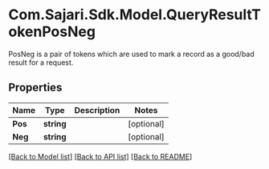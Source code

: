 # Com.Sajari.Sdk.Model.QueryResultTokenPosNeg
PosNeg is a pair of tokens which are used to mark a record as a good/bad result for a request.
## Properties

Name | Type | Description | Notes
------------ | ------------- | ------------- | -------------
**Pos** | **string** |  | [optional] 
**Neg** | **string** |  | [optional] 

[[Back to Model list]](../README.md#documentation-for-models) [[Back to API list]](../README.md#documentation-for-api-endpoints) [[Back to README]](../README.md)


